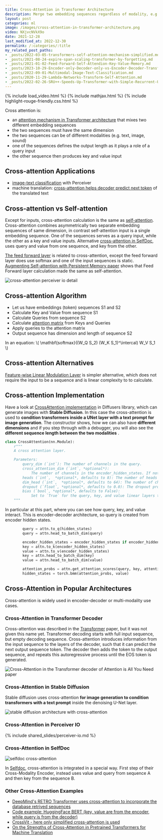 ```yaml
---
title: Cross-Attention in Transformer Architecture
description: Merge two embedding sequences regardless of modality, e.g., image with text in Stable Diffusion U-Net.
layout: post
categories: ml
image: /images/cross-attention-in-transformer-architecture.png
video: NXjvcNVkX9o
date: 2021-12-28
last_modified_at: 2022-12-30
permalink: /:categories/:title
my_related_post_paths:
- _posts/2022-03-05-transformers-self-attention-mechanism-simplified.md
- _posts/2021-08-24-expire-span-scaling-transformer-by-forgetting.md
- _posts/2021-01-02-Feed-Forward-Self-Attendion-Key-Value-Memory.md
- _posts/2023-10-29-Encoder-only-Decoder-only-vs-Encoder-Decoder-Transfomer.md
- _posts/2022-09-01-Multimodal-Image-Text-Classification.md
- _posts/2020-11-29-Lambda-Networks-Transform-Self-Attention.md
- _posts/2022-02-26-SRU++-Speeds-Up-Transformer-with-Simple-Recurrent-Unit-RNN.md
---
```




{% include load_video.html %}
{% include mathjax.html %}
{% include highlight-rouge-friendly.css.html %}

Cross attention is:
- an [attention mechanism in Transformer architecture](/ml/transformers-self-attention-mechanism-simplified) that mixes two different embedding sequences
- the two sequences must have the same dimension
- the two sequences can be of different modalities (e.g. text, image, sound)
- one of the sequences defines the output length as it plays a role of a query input
- the other sequence then produces key and value input

## Cross-attention Applications
- [image-text classification](/ml/Multimodal-Image-Text-Classification) with Perceiver
- machine translation: [cross-attention helps decoder predict next token](#cross-attention-in-transformer-decoder) of the translated text

## Cross-attention vs Self-attention

Except for inputs, cross-attention calculation is the same as [self-attention](/ml/transformers-self-attention-mechanism-simplified).
Cross-attention combines asymmetrically two separate embedding sequences of same dimension, in contrast self-attention input is a single embedding sequence.
One of the sequences serves as a query input, while the other as a key and value inputs.
Alternative [cross-attention in SelfDoc](#cross-attention-in-selfdoc), uses query and value from one sequence, and key from the other.

[The feed forward layer](/ml/Feed-Forward-Self-Attendion-Key-Value-Memory) is related to cross-attention, except the feed forward layer does use softmax and one of the input sequences is static.
[Augmenting Self-attention with Persistent Memory paper](/ml/Feed-Forward-Self-Attendion-Key-Value-Memory) shows that Feed Forward layer calculation made the same as self-attention.

![cross-attention perceiver io detail](/images/cross-attention-detail-perceiver-io.png)

## Cross-attention Algorithm
- Let us have embeddings (token) sequences S1 and S2
- Calculate Key and Value from sequence S1
- Calculate Queries from sequence S2
- Calculate [attention matrix](/ml/transformers-self-attention-mechanism-simplified) from Keys and Queries
- Apply queries to the attention matrix
- Output sequence has dimension and length of sequence S2

In an equation: \\( \mathbf{softmax}((W_Q S_2) (W_K S_1)^\intercal) W_V S_1 \\)


## Cross-attention Alternatives
[Feature-wise Linear Modulation Layer](/ml/Feature-wise-Linear-Modulation-Layer) is simpler alternative, which does not require the input to be a sequence and is linear complexity to to calculate.

## Cross-attention Implementation
Have a look at [CrossAttention implementation](https://github.com/huggingface/diffusers/blob/4125756e88e82370c197fecf28e9f0b4d7eee6c3/src/diffusers/models/cross_attention.py) in Diffusers library, which can generate images with **Stable Diffusion**.
In this case the cross-attention is used to **condition transformers inside a UNet layer with a text prompt for image generation**.
The constructor shows, how we can also have **different dimensions** and if you step through with a debugger, you will also see the **different sequence length between the two modalities** . 

```python
class CrossAttention(nn.Module):
    r"""
    A cross attention layer.

    Parameters:
        query_dim (`int`): The number of channels in the query.
        cross_attention_dim (`int`, *optional*):
            The number of channels in the encoder_hidden_states. If not given, defaults to `query_dim`.
        heads (`int`,  *optional*, defaults to 8): The number of heads to use for multi-head attention.
        dim_head (`int`,  *optional*, defaults to 64): The number of channels in each head.
        dropout (`float`, *optional*, defaults to 0.0): The dropout probability to use.
        bias (`bool`, *optional*, defaults to False):
            Set to `True` for the query, key, and value linear layers to contain a bias parameter.
    """
```

In particular at this part, where you can see how query, key, and value interact. This is encoder-decoder architecture, so query is created from encoder hidden states.

```python
        query = attn.to_q(hidden_states)
        query = attn.head_to_batch_dim(query)

        encoder_hidden_states = encoder_hidden_states if encoder_hidden_states is not None else hidden_states
        key = attn.to_k(encoder_hidden_states)
        value = attn.to_v(encoder_hidden_states)
        key = attn.head_to_batch_dim(key)
        value = attn.head_to_batch_dim(value)

        attention_probs = attn.get_attention_scores(query, key, attention_mask)
        hidden_states = torch.bmm(attention_probs, value)
```

## Cross-Attention in Popular Architectures
Cross-attention is widely used in encoder-decoder or multi-modality use cases.

### Cross-Attention in Transformer Decoder
Cross-attention was described in the [Transformer](/ml/transformers-self-attention-mechanism-simplified) paper, but it was not given this name yet.
Transformer decoding starts with full input sequence, but empty decoding sequence.
Cross-attention introduces information from the input sequence to the layers of the decoder,
such that it can predict the next output sequence token.
The decoder then adds the token to the output sequence, and repeats this autoregressive process until the EOS token is generated.

![Cross-Attention in the Transformer decoder of Attention is All You Need paper](/images/cross-attention-in-transformer-decoder.png)


### Cross-Attention in Stable Diffusion
Stable diffusion uses cross-attention **for image generation to condition transformers with a text prompt** inside the denoising U-Net layer.

![stable diffusion architecture with cross-attention](/images/stable-diffusion-architecture.png)

### Cross-Attention in Perceiver IO

{% include shared_slides/perceiver-io.md %}


### Cross-Attention in SelfDoc

![selfdoc cross-attention](/images/selfdoc-cross-attention.png)

In [Selfdoc](https://arxiv.org/pdf/2106.03331.pdf), cross-attention is integrated in a special way.
First step of their Cross-Modality Encoder, instead uses value and query from sequence A and then key from the sequence B.

### Other Cross-Attention Examples
- [DeepMind's RETRO Transformer uses cross-attention to incorporate the database retrived sequences](/ml/DeepMinds-RETRO-Transformer-Model)
- [Code example: HuggingFace BERT (key, value are from the encoder, while query is from the decoder)](https://github.com/huggingface/transformers/blob/198c335d219a5eb4d3f124fdd1ce1a9cd9f78a9b/src/transformers/models/bert/modeling_bert.py#L268)
- [CrossVit - here only simplified cross-attention is used](https://arxiv.org/pdf/2103.14899.pdf)
- [On the Strengths of Cross-Attention in Pretrained Transformers for Machine Translation](https://arxiv.org/pdf/2104.08771v1.pdf)


